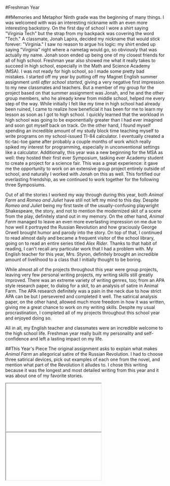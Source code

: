 #Freshman Year

##Memories and Metaphor
Ninth grade was the beginning of many things. I was welcomed with was an interesting nickname with an even more interesting backstory. On the first day of school I wore a shirt saying "Virginia Tech" but the strap from my backpack was covering the word "Tech." A classmate, Jonah Lapira, decided my nickname that would stick forever: "Virginia." I saw no reason to argue his logic: my shirt ended up saying "Virginia" right where a nametag would go, so obviously that was actually my name. Jonah soon ended up being one of my closest friends for all of high school. Freshman year also showed me what it really takes to succeed in high school, especially in the Math and Science Academy (MSA). I was not ready for high school, so I made some pretty bad mistakes. I started off my year by putting off my Magnet English summer assignment until *after school started*, giving a very negative first impression to my new classmates and teachers. But a member of my group for the project based on that summer assignment was Jonah, and he and the other group members, who he already knew from middle school, helped me every step of the way. While initially I felt like my time in high school had already been ruined, I came to realize how beneficial it has been for me to learn my lesson as soon as I got to high school. I quickly learned that the workload in high school was going to be exponentially greater than I had ever imagined and soon got myself back on track. On the other hand, I found myself spending an incredible amount of my study block time teaching myself to write programs on my school-issued TI-84 calculator. I eventually created a tic-tac-toe game after probably a couple months of work which really spiked my interest for programming, especially in unconventional settings like a calculator. Additionally, this year was a new beginning for the MSA as well: they hosted their first ever Symposium, tasking ever Academy student to create a project for a science fair. This was a great experience: it gave me the opportunity to work on an extensive group project entirely outside of school, and naturally I worked with Jonah on this as well. This fortified our everlasting friendship, as we continued to work together for the following three Symposiums.

Out of all the stories I worked my way through during this year, both _Animal Farm_ and _Romeo and Juliet_ have still not left my mind to this day. Despite _Romeo and Juliet_ being my first taste of the usually-confusing playwright Shakespeare, the story, and not to mention the modernized skit of a scene from the play, definitely stand out in my memory. On the other hand, _Animal Farm_ managed to leave an even more everlasting impression on me due to how well it portrayed the Russian Revolution and how graciously George Orwell brought humor and parody into the story. On top of that, I continued to read almost daily and became a frequent visitor of the school library, going on to read an entire series titled _Alex Rider_. Thanks to that habit of reading, I can't recall any particular work that I had a problem with. My English teacher for this year, Mrs. Styron, definitely brought an incredible amount of livelihood to a class that I initially thought to be boring.

While almost all of the projects throughout this year were group projects, leaving very few personal writing projects, my writing skills still greatly improved. There was an extreme variety of writing genres, too; from an APA style research paper, to dialog for a skit, to an analysis of satire in Animal Farm. The APA research definitely was a pain in the neck due to how strict APA can be but I persevered and completed it well. The satirical analysis paper, on the other hand, allowed much more freedom in how it was written, giving me a great chance to work on my writing skills. Despite my usual procrastination, I completed all of my projects throughout this school year and enjoyed doing so.

All in all, my English teacher and classmates were an incredible welcome to the high school life. Freshman year really built my personality and self-confidence and left a lasting impact on my life.

##This Year's Piece
The original assignment asks to explain what makes _Animal Farm_ an allegorical satire of the Russian Revolution. I had to choose three satirical devices, pick out examples of each one from the novel, and mention what part of the Revolution it alludes to. I chose this writing because it was the longest and most detailed writing from this year and it was about one of my favorite stories.

<div class="double-viewer">
	<iframe class="document autofit" src="original/doc.html" scrolling="no">Original</iframe>
	<iframe class="document autofit" src="rewrite/doc.html" scrolling="no">Rewrite</iframe>
</div>